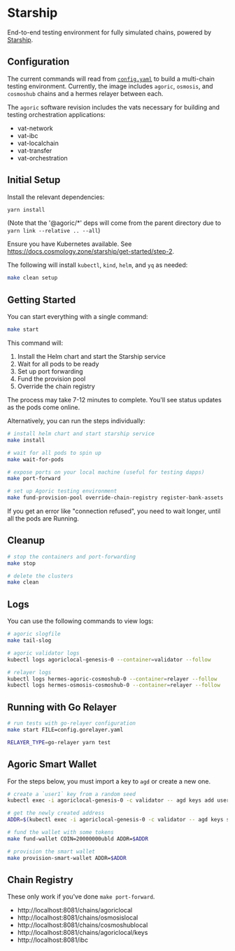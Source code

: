 # Starship 

End-to-end testing environment for fully simulated chains, powered by [Starship](https://docs.cosmology.zone/starship).

## Configuration

The current commands will read from [`config.yaml`](./config.yaml) to build a multi-chain testing environment. Currently, the image includes `agoric`, `osmosis`, and `cosmoshub` chains and a hermes relayer between each.

The `agoric` software revision includes the vats necessary for building and testing orchestration applications:
- vat-network
- vat-ibc
- vat-localchain
- vat-transfer
- vat-orchestration

## Initial Setup

Install the relevant dependencies:

```sh
yarn install
```

(Note that the '@agoric/*' deps will come from the parent directory due to `yarn link --relative .. --all`)

Ensure you have Kubernetes available. See https://docs.cosmology.zone/starship/get-started/step-2.

The following will install `kubectl`, `kind`, `helm`, and `yq` as needed:

```sh
make clean setup
```

## Getting Started

You can start everything with a single command:

```sh
make start
```

This command will:
1. Install the Helm chart and start the Starship service
2. Wait for all pods to be ready
3. Set up port forwarding
4. Fund the provision pool
5. Override the chain registry

The process may take 7-12 minutes to complete. You'll see status updates as the pods come online.

Alternatively, you can run the steps individually:

```sh
# install helm chart and start starship service
make install

# wait for all pods to spin up
make wait-for-pods

# expose ports on your local machine (useful for testing dapps)
make port-forward

# set up Agoric testing environment
make fund-provision-pool override-chain-registry register-bank-assets
```

If you get an error like "connection refused", you need to wait longer, until all the pods are Running.

## Cleanup

```sh
# stop the containers and port-forwarding
make stop

# delete the clusters
make clean
```

## Logs

You can use the following commands to view logs:

```sh
# agoric slogfile
make tail-slog

# agoric validator logs
kubectl logs agoriclocal-genesis-0 --container=validator --follow

# relayer logs
kubectl logs hermes-agoric-cosmoshub-0 --container=relayer --follow
kubectl logs hermes-osmosis-cosmoshub-0 --container=relayer --follow
```

## Running with Go Relayer

```sh
# run tests with go-relayer configuration
make start FILE=config.gorelayer.yaml

RELAYER_TYPE=go-relayer yarn test
```

## Agoric Smart Wallet

For the steps below, you must import a key to `agd` or create a new one.

```bash
# create a `user1` key from a random seed
kubectl exec -i agoriclocal-genesis-0 -c validator -- agd keys add user1

# get the newly created address
ADDR=$(kubectl exec -i agoriclocal-genesis-0 -c validator -- agd keys show user1 -a)

# fund the wallet with some tokens 
make fund-wallet COIN=20000000ubld ADDR=$ADDR

# provision the smart wallet
make provision-smart-wallet ADDR=$ADDR
```

## Chain Registry

These only work if you've done `make port-forward`.

- http://localhost:8081/chains/agoriclocal
- http://localhost:8081/chains/osmosislocal
- http://localhost:8081/chains/cosmoshublocal
- http://localhost:8081/chains/agoriclocal/keys
- http://localhost:8081/ibc
